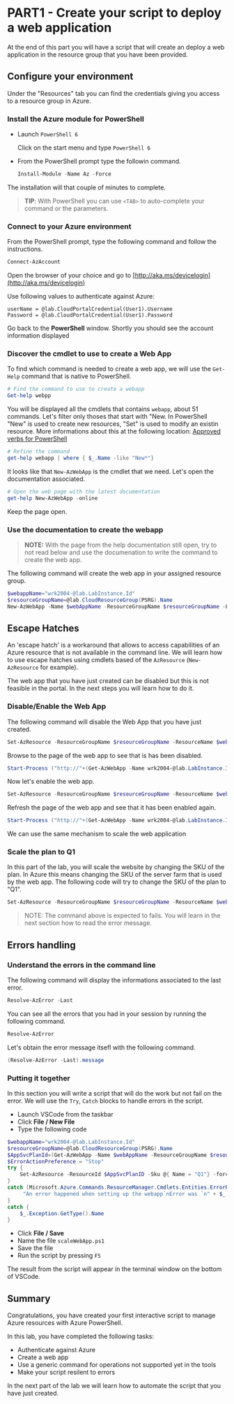 # PART1 - Create your script to deploy a web application

At the end of this part you will have a script that will create an deploy a web application in the resource group that you have been provided.

## Configure your environment

Under the "Resources" tab you can find the credentials giving you access to a resource group in Azure.

### Install the Azure module for PowerShell

- Launch `PowerShell 6`

    Click on the start menu and type `PowerShell 6`

- From the PowerShell prompt type the followin command.

    ```PowerShell
    Install-Module -Name Az -Force
    ```

The installation will that couple of minutes to complete.

> **TIP**: With PowerShell you can use `<TAB>` to auto-complete your command or the parameters.

### Connect to your Azure environment

From the PowerShell prompt, type the following command and follow the instructions.

```PowerShell
Connect-AzAccount
```

Open the browser of your choice and go to [http://aka.ms/devicelogin](http://aka.ms/devicelogin)

Use following values to authenticate against Azure:

    userName = @lab.CloudPortalCredential(User1).Username
    Password = @lab.CloudPortalCredential(User1).Password

Go back to the **PowerShell** window. Shortly you should see the account information displayed

### Discover the cmdlet to use to create a Web App

To find which command is needed to create a web app, we will use the `Get-Help` command that is native to PowerShell.

```PowerShell
# Find the command to use to create a webapp
Get-help webpp
```

You will be displayed all the cmdlets that contains `webapp`, about 51 commands. Let's filter only thoses that start with "New.
In PowerShell "New" is used to create new resources, "Set" is used to modify an existin resource. More informations about this at the following location: [Approved verbs for PowerShell](https://docs.microsoft.com/en-us/powershell/scripting/developer/cmdlet/approved-verbs-for-windows-powershell-commands?view=powershell-6)

```PowerShell
# Refine the command
get-help webapp | where { $_.Name -like "New*"}
```

It looks like that `New-AzWebApp` is the cmdlet that we need. Let's open the documentation associated.

```PowerShell
# Open the web page with the latest documentation
get-help New-AzWebApp -online
```

Keep the page open.

### Use the documentation to create the webapp

> **NOTE:** With the page from the help documentation still open, try to not read below and use the documenation to write the command to create the web app.

The following command will create the web app in your assigned resource group.

```PowerShell
$webappName="wrk2004-@lab.LabInstance.Id"
$resourceGroupName=@lab.CloudResourceGroup(PSRG).Name
New-AzWebApp -Name $webAppName -ResourceGroupName $resourceGroupName -Location eastus
```

## Escape Hatches

An 'escape hatch' is a workaround that allows to access capabilities of an Azure resource that is not available in the command line. We will learn how to use escape hatches using cmdlets based of the `AzResource` (`New-AzResource` for example).

The web app that you have just created can be disabled but this is not feasible in the portal. In the next steps you will learn how to do it.

### Disable/Enable the Web App

The following command will disable the Web App that you have just created.

```PowerShell
Set-AzResource -ResourceGroupName $resourceGroupName -ResourceName $webAppName -ResourceType Microsoft.Web/sites -Properties @{enabled = "False"}
```

Browse to the page of the web app to see that is has been disabled.

```PowerShell
Start-Process ("http://"+(Get-AzWebApp -Name wrk2004-@lab.LabInstance.Id).DefaultHostName )
```

Now let's enable the web app.

```PowerShell
Set-AzResource -ResourceGroupName $resourceGroupName -ResourceName $webAppName -ResourceType Microsoft.Web/sites -Properties @{enabled = "True"}
```

Refresh the page of the web app and see that it has been enabled again.

```PowerShell
Start-Process ("http://"+(Get-AzWebApp -Name wrk2004-@lab.LabInstance.Id).DefaultHostName )
```

We can use the same mechanism to scale the web application

### Scale the plan to Q1

In this part of the lab, you will scale the website by changing the SKU of the plan. In Azure this means changing the SKU of the server farm that is used by the web app.
The following code will try to change the SKU of the plan to "Q1".

```PowerShell
Set-AzResource -ResourceGroupName $resourceGroupName -ResourceName $webAppName -ResourceType Microsoft.Web/serverFarms -Sku @{ Name = "Q1"}
```

> NOTE: The command above is expected to fails. You will learn in the next section how to read the error message.

## Errors handling

### Understand the errors in the command line

The following command will display the informations associated to the last error.

```PowerShell
Resolve-AzError -Last
```

You can see all the errors that you had in your session by running the following command.

```PowerShell
Resolve-AzError
```

Let's obtain the error message itsefl with the following command.

```PowerShell
(Resolve-AzError -Last).message
```

### Putting it together

In this section you will write a script that will do the work but not fail on the error.
We will use the `Try`, `Catch` blocks to handle errors in the script.

- Launch VSCode from the taskbar
- Click **File / New File**
- Type the following code

```PowerShell
$webappName="wrk2004-@lab.LabInstance.Id"
$resourceGroupName=@lab.CloudResourceGroup(PSRG).Name
$AppSvcPlanId=(Get-AzWebApp -Name $webAppName -ResourceGroupName $resourceGroupName).ServerFarmId
$ErrorActionPreference = "Stop"
try {
    Set-AzResource -ResourceId $AppSvcPlanID -Sku @{ Name = "Q1"} -force
}
catch [Microsoft.Azure.Commands.ResourceManager.Cmdlets.Entities.ErrorResponses.ErrorResponseMessageException] {
     "An error happened when setting up the webapp`nError was `n" + $_.Exception.Message
}
catch {
    $_.Exception.GetType().Name
}
```

- Click **File / Save**
- Name the file `scaleWebApp.ps1`
- Save the file
- Run the script by pressing `F5`

The result from the script will appear in the terminal window on the bottom of VSCode.

## Summary

Congratulations, you have created your first interactive script to manage Azure resources with Azure PowerShell.

In this lab, you have completed the following tasks:

- Authenticate against Azure
- Create a web app
- Use a generic command for operations not supported yet in the tools
- Make your script resilent to errors

In the next part of the lab we will learn how to automate the script that you have just created.
